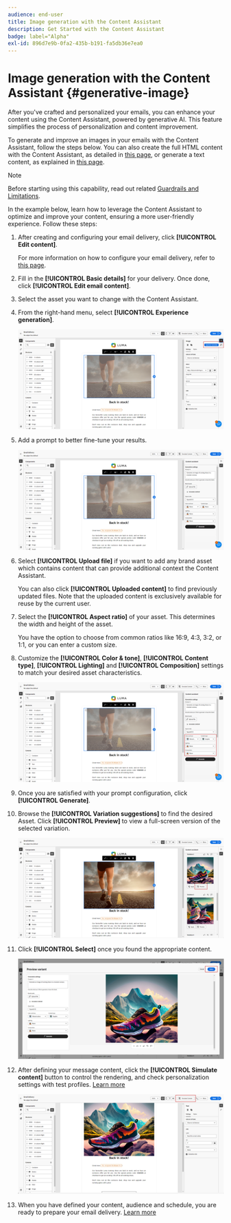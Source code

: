 ```yaml
---
audience: end-user
title: Image generation with the Content Assistant
description: Get Started with the Content Assistant
badge: label="Alpha"
exl-id: 896d7e9b-0fa2-435b-b191-fa5db36e7ea0
---
```

# Image generation with the Content Assistant {#generative-image}

After you've crafted and personalized your emails, you can enhance your content using the Content Assistant, powered by generative AI. This feature simplifies the process of personalization and content improvement.

To generate and improve an images in your emails with the Content Assistant, follow the steps below. You can also create the full HTML content with the Content Assistant, as detailed in [this page](generative-email.md), or generate a text content, as explained in [this page](generative-content.md).

>[!NOTE]
>
>Before starting using this capability, read out related [Guardrails and Limitations](generative-gs.md#guardrails-and-limitations).

In the example below, learn how to leverage the Content Assistant to optimize and improve your content, ensuring a more user-friendly experience. Follow these steps:

1. After creating and configuring your email delivery, click **[!UICONTROL Edit content]**.

    For more information on how to configure your email delivery, refer to [this page](../content/create-email-content.md).

1. Fill in the **[!UICONTROL Basic details]** for your delivery. Once done, click **[!UICONTROL Edit email content]**.

1. Select the asset you want to change with the Content Assistant.

1. From the right-hand menu, select **[!UICONTROL Experience generation]**.

    ![](assets/image-genai-1.png)

1. Add a prompt to better fine-tune your results.

    ![](assets/image-genai-2.png)

1. Select **[!UICONTROL Upload file]** if you want to add any brand asset which contains content that can provide additional context the Content Assistant.  

    You can also click **[!UICONTROL Uploaded content]** to find previously updated files. Note that the uploaded content is exclusively available for reuse by the current user.

1. Select the **[!UICONTROL Aspect ratio]** of your asset. This determines the width and height of the asset. 

    You have the option to choose from common ratios like 16:9, 4:3, 3:2, or 1:1, or you can enter a custom size.

1. Customize the **[!UICONTROL Color & tone]**, **[!UICONTROL Content type]**, **[!UICONTROL Lighting]** and **[!UICONTROL Composition]** settings to match your desired asset characteristics.

    ![](assets/image-genai-3.png)  

1. Once you are satisfied with your prompt configuration, click **[!UICONTROL Generate]**.

1. Browse the **[!UICONTROL Variation suggestions]** to find the desired Asset. Click **[!UICONTROL Preview]** to view a full-screen version of the selected variation.

    ![](assets/image-genai-5.png)  

1. Click **[!UICONTROL Select]** once you found the appropriate content.

    ![](assets/image-genai-6.png)  

1. After defining your message content, click the **[!UICONTROL Simulate content]** button to control the rendering, and check personalization settings with test profiles.  [Learn more](../preview-test/preview-content.md)

    ![](assets/image-genai-7.png)

1. When you have defined your content, audience and schedule, you are ready to prepare your email delivery. [Learn more](../monitor/prepare-send.md)

